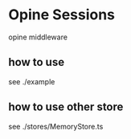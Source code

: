 # Opine Sessions

opine middleware

## how to use

see ./example

## how to use other store

see ./stores/MemoryStore.ts
